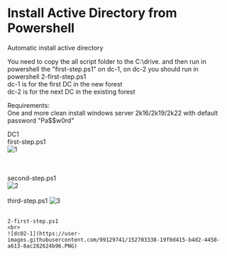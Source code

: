 # Install Active Directory from Powershell
Automatic install active directory

You need to copy the all script folder to the C:\drive. and then run in powershell the "first-step.ps1" on dc-1, on dc-2 you should run in powershell 2-first-step.ps1<br>
dc-1 is for the first DC in the new forest <br>
dc-2 is for the next DC in the existing forest<br>


Requirements:<br>
One and more clean install windows server 2k16/2k19/2k22 with default password "Pa$$w0rd"

DC1
<BR>
  first-step.ps1
  <BR>
![1](https://user-images.githubusercontent.com/99129741/152687952-15deed88-ff02-4d8d-8468-00e1aa6aa291.PNG)

 <br><br>
  second-step.ps1
  <br>
  ![2](https://user-images.githubusercontent.com/99129741/152688016-b51b8c94-a8fa-4fb9-9d85-c9c647356455.PNG)
<br><br>
    third-step.ps1
    ![3](https://user-images.githubusercontent.com/99129741/152691212-efa76bb1-80b0-40a6-b448-6b7e194d7a3f.PNG)
<br><br>
    
    2-first-step.ps1
    <br>
    ![dc02-1](https://user-images.githubusercontent.com/99129741/152703338-19f0d415-b4d2-4458-a613-8ac282624b96.PNG)
